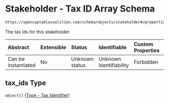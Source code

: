# Stakeholder - Tax ID Array Schema

```txt
https://opencaptablecoalition.com/schema/objects/stakeholder#/properties/tax_ids
```

The tax ids for this stakeholder

| Abstract            | Extensible | Status         | Identifiable            | Custom Properties | Additional Properties | Access Restrictions | Defined In                                                                                      |
| :------------------ | :--------- | :------------- | :---------------------- | :---------------- | :-------------------- | :------------------ | :---------------------------------------------------------------------------------------------- |
| Can be instantiated | No         | Unknown status | Unknown identifiability | Forbidden         | Allowed               | none                | [Stakeholder.schema.json*](../../schema/objects/Stakeholder.schema.json "open original schema") |

## tax_ids Type

`object[]` ([Type - Tax Identifier](issuer-properties-issuer---tax-id-array-type---tax-identifier.md))
